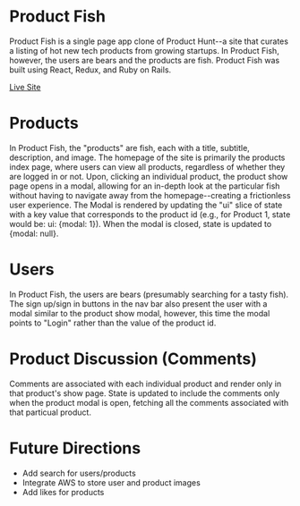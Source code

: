 # Product Fish
Product Fish is a single page app clone of Product Hunt--a site that curates a listing of hot new tech products from growing startups. In Product Fish, however, the users are bears and the products are fish. Product Fish was built using React, Redux, and Ruby on Rails.

[Live Site](https://product-fish.herokuapp.com/#/)

# Products
In Product Fish, the "products" are fish, each with a title, subtitle, description, and image. The homepage of the site is primarily the products index page, where users can view all products, regardless of whether they are logged in or not. Upon, clicking an individual product, the product show page opens in a modal, allowing for an in-depth look at the particular fish without having to navigate away from the homepage--creating a frictionless user experience. The Modal is rendered by updating the "ui" slice of state with a key value that corresponds to the product id (e.g., for Product 1, state would be: ui: {modal: 1}). When the modal is closed, state is updated to {modal: null}.

# Users
In Product Fish, the users are bears (presumably searching for a tasty fish). The sign up/sign in buttons in the nav bar also present the user with a modal similar to the product show modal, however, this time the modal points to "Login" rather than the value of the product id.

# Product Discussion (Comments)
Comments are associated with each individual product and render only in that product's show page. State is updated to include the comments only when the product modal is open, fetching all the comments associated with that particual product.

# Future Directions
- Add search for users/products
- Integrate AWS to store user and product images
- Add likes for products
